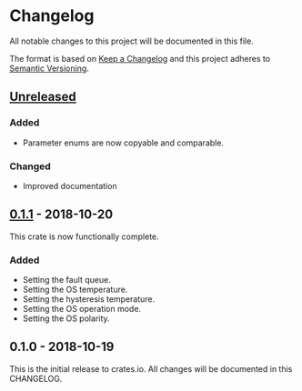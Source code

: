 # Changelog

All notable changes to this project will be documented in this file.

The format is based on [Keep a Changelog](http://keepachangelog.com/en/1.0.0/)
and this project adheres to [Semantic Versioning](http://semver.org/spec/v2.0.0.html).

## [Unreleased]

### Added
- Parameter enums are now copyable and comparable.

### Changed
- Improved documentation

## [0.1.1] - 2018-10-20

This crate is now functionally complete.

### Added

- Setting the fault queue.
- Setting the OS temperature.
- Setting the hysteresis temperature.
- Setting the OS operation mode.
- Setting the OS polarity.

## 0.1.0 - 2018-10-19

This is the initial release to crates.io. All changes will be documented in
this CHANGELOG.

[Unreleased]: https://github.com/eldruin/lm75-rs/compare/v0.1.0...HEAD
[0.1.1]: https://github.com/eldruin/lm75-rs/compare/v0.1.0...v0.1.1
